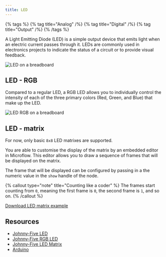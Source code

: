 ```yaml
---
title: LED
---
```


{% tags %}
{% tag title="Analog" /%}
{% tag title="Digital" /%}
{% tag title="Output" /%}
{% /tags %}

A Light Emitting Diode (LED) is a simple output device that emits light when an electric current passes through it.
LEDs are commonly used in electronics projects to indicate the status of a circuit or to provide visual feedback.

![LED on a breadboard](/flow-examples/led.png)

## LED - RGB

Compared to a regular LED, a RGB LED allows you to individually control the intensity of each of the three primary colors (Red, Green, and Blue) that make up the LED.

![LED RGB on a breadboard](/flow-examples/led-rgb.png)


## LED - matrix
For now, only basic `8x8` LED matrixes are supported.

You are able to customise the display of the matrix by an embedded editor in Microflow. This editor allows you to draw a sequence of frames that will be displayed on the matrix.

The frame that will be displayed can be configured by passing in a the numeric value in the `show` handle of the node.

{% callout type="note" title="Counting like a coder" %}
The frames start counting from `0`, meaning the first frame is `0`, the second frame is `1`, and so on.
{% /callout %}

[Download LED matrix example](/flow-examples/led_matrix.microflow)

## Resources

- [Johnny-Five LED](https://johnny-five.io/api/led/)
- [Johnny-Five RGB LED](https://johnny-five.io/api/led.rgb/)
- [Johnny-Five LED Matrix](https://johnny-five.io/api/led.matrix/)
- [Arduino](https://docs.arduino.cc/built-in-examples/basics/Blink/)
